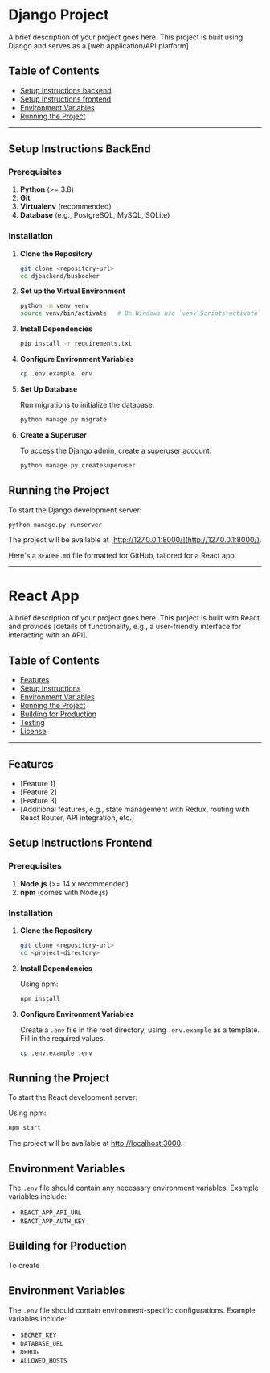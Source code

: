 
# Django Project

A brief description of your project goes here. This project is built using Django and serves as a [web application/API platform].

## Table of Contents

- [Setup Instructions backend](#setup-instructions-backend)
- [Setup Instructions frontend](#setup-instructions-frontend)
- [Environment Variables](#environment-variables)
- [Running the Project](#running-the-project)
---

## Setup Instructions BackEnd

### Prerequisites

1. **Python** (>= 3.8)
2. **Git**
3. **Virtualenv** (recommended)
4. **Database** (e.g., PostgreSQL, MySQL, SQLite)

### Installation

1. **Clone the Repository**

   ```bash
   git clone <repository-url>
   cd djbackend/busbooker
   ```

2. **Set up the Virtual Environment**

   ```bash
   python -m venv venv
   source venv/bin/activate   # On Windows use `venv\Scripts\activate`
   ```

3. **Install Dependencies**

   ```bash
   pip install -r requirements.txt
   ```

4. **Configure Environment Variables**

   ```bash
   cp .env.example .env
   ```

5. **Set Up Database**

   Run migrations to initialize the database.

   ```bash
   python manage.py migrate
   ```

6. **Create a Superuser**

   To access the Django admin, create a superuser account:

   ```bash
   python manage.py createsuperuser
   ```

## Running the Project

To start the Django development server:

```bash
python manage.py runserver
```

The project will be available at [http://127.0.0.1:8000/](http://127.0.0.1:8000/).

Here's a `README.md` file formatted for GitHub, tailored for a React app.

---

# React App

A brief description of your project goes here. This project is built with React and provides [details of functionality, e.g., a user-friendly interface for interacting with an API].

## Table of Contents

- [Features](#features)
- [Setup Instructions](#setup-instructions)
- [Environment Variables](#environment-variables)
- [Running the Project](#running-the-project)
- [Building for Production](#building-for-production)
- [Testing](#testing)
- [License](#license)

---

## Features

- [Feature 1]
- [Feature 2]
- [Feature 3]
- [Additional features, e.g., state management with Redux, routing with React Router, API integration, etc.]

## Setup Instructions Frontend

### Prerequisites

1. **Node.js** (>= 14.x recommended)
2. **npm** (comes with Node.js)

### Installation

1. **Clone the Repository**

   ```bash
   git clone <repository-url>
   cd <project-directory>
   ```

2. **Install Dependencies**

   Using npm:

   ```bash
   npm install
   ```
3. **Configure Environment Variables**

   Create a `.env` file in the root directory, using `.env.example` as a template. Fill in the required values.

   ```bash
   cp .env.example .env
   ```

## Running the Project

To start the React development server:

Using npm:

```bash
npm start
```

The project will be available at [http://localhost:3000](http://localhost:3000).

## Environment Variables

The `.env` file should contain any necessary environment variables. Example variables include:

- `REACT_APP_API_URL`
- `REACT_APP_AUTH_KEY`

## Building for Production

To create

## Environment Variables

The `.env` file should contain environment-specific configurations. Example variables include:

- `SECRET_KEY`
- `DATABASE_URL`
- `DEBUG`
- `ALLOWED_HOSTS`

